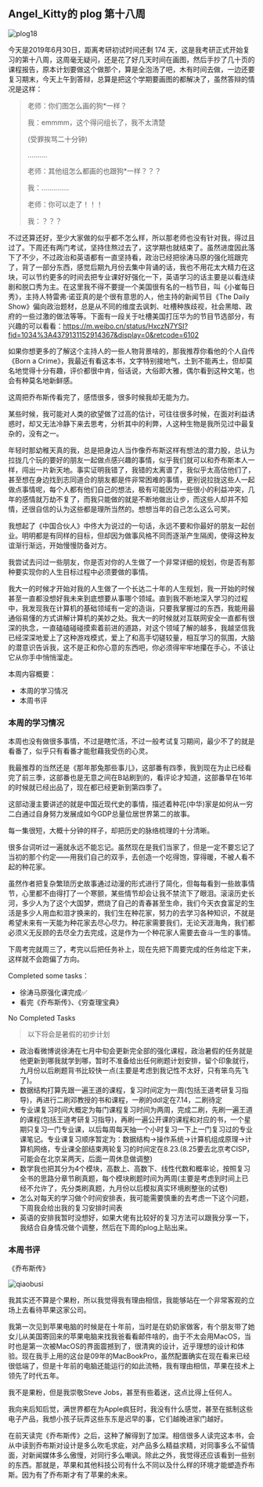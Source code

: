 ## Angel_Kitty的 plog 第十八周

![plog18](./page.jpg)

今天是2019年6月30日，距离考研初试时间还剩 174 天，这是我考研正式开始复习的第十八周，这周毫无疑问，还是花了好几天时间在画图，然后手抄了几十页的课程报告，原本计划要做这个做那个，算是全泡汤了吧，木有时间去做，一边还要复习期末，今天上午到答辩，总算是把这个学期要画图的都解决了，虽然答辩的情况是这样：

> 老师：你们图怎么画的狗*一样？
>
> 我：emmmm，这个得问组长了，我不太清楚
>
> (受罪挨骂二十分钟)
>
> ..........
>
> 老师：其他组怎么都画的也跟狗*一样？？？
>
> 我：..............
>
> 老师：你可以走了！！！
>
> 我：？？？

不过还算还好，至少大家做的似乎都不怎么样，所以那老师也没有针对我，得过且过了。下周还有两门考试，坚持住熬过去了，这学期也就结束了。虽然进度因此落下了不少，不过政治和英语都有一直坚持看，政治已经把徐涛马原的强化班跟完了，背了一部分东西，感觉后期九月份去集中背诵的话，我也不用花太大精力在这块，可以节约更多的时间去把专业课好好强化一下，英语学习的话主要是以看连续剧和脱口秀为主。在这里我不得不要提一个美国很有名的一档节目，叫《小崔每日秀》，主持人特雷弗·诺亚真的是个很有意思的人，他主持的新闻节目《The Daily Show》偏向政治题材，总是从不同的维度去讽刺、吐槽种族歧视，社会黑暗、政府的一些过激的做法等等。下面有一段关于吐槽美国打压华为的节目节选部分，有兴趣的可以看看：https://m.weibo.cn/status/HxczN7YSI?fid=1034%3A4379131152914367&display=0&retcode=6102

如果你想更多的了解这个主持人的一些人物背景啥的，那我推荐你看他的个人自传《Born a Crime》，我最近有看这本书，文字特别接地气，土到不能再土，但却莫名地觉得十分有趣，评价都很中肯，俗话说，大俗即大雅，偶尔看到这种文笔，也会有种莫名地新鲜感。

这周把乔布斯传看完了，感悟很多，很多时候我却无能为力。

某些时候，我可能对人类的欲望做了过高的估计，可往往很多时候，在面对利益诱惑时，却又无法冷静下来去思考，分析其中的利弊，人这种生物是我所见过中最复杂的，没有之一。

年轻时那幼稚天真的我，总是把身边人当作像乔布斯这样有想法的潜力股，总认为拉拢几个玩的要好的朋友一起做点感兴趣的事情，似乎我们就可以和乔布斯本人一样，闯出一片新天地。事实证明我错了，我错的太离谱了，我似乎太高估他们了，甚至想在身边找到志同道合的朋友都是件非常困难的事情，更别说拉拢这些人一起做点事情呢，每个人都有他们自己的想法，极有可能因为一些很小的利益冲突，几年的感情就万劫不复了，而我只能做的就是不断地做出让步，而这些人却并不知情，还很自信的认为这些都是理所当然的。想想当年的自己怎么这么可笑。

我想起了《中国合伙人》中佟大为说过的一句话，永远不要和你最好的朋友一起创业。明明都是有同样的目标，但却因为做事风格不同而逐渐产生隔阂，使得这种友谊渐行渐远，开始慢慢防备对方。

我尝试去问过一些朋友，你是否对你的人生做了一个非常详细的规划，你是否有那种要实现你的人生目标过程中必须要做的事情。

我大一的时候才开始对我的人生做了一个长达二十年的人生规划，我一开始的时候甚至一直都没想好我未来到底想要从事哪个领域。直到我不断地深入学习的过程中，我发现我在计算机的基础领域有一定的造诣，只要我掌握过的东西，我能用最通俗易懂的方式讲解计算机的美妙之处。我大一的时候就对互联网安全一直都有很深的执念，一直磕磕碰碰摸索着前进的道路，对这个领域了解的越多，我越坚信我已经深深地爱上了这种游戏模式，爱上了和高手切磋较量，相互学习的氛围，大脑的潜意识告诉我，这不是正和你心意的东西吧，你必须得牢牢地攥在手心，不该让它从你手中悄悄溜走。

本周内容概要：

- 本周的学习情况
- 本周书评

### 本周的学习情况

本周也没有做很多事情，不过是瞎忙活，不过一般考试复习期间，最少不了的就是看番了，似乎只有看番才能慰藉我受伤的心灵。

我最推荐的当然还是《那年那兔那些事儿》，这部番有四季，我到现在为止已经看完了前三季，这部番也是无意之间在B站刷到的，看评论才知道，这部番早在16年的时候就已经出品了，现在都已经更新到第四季了。

这部动漫主要讲述的就是中国近现代史的事情，描述着种花(中华)家是如何从一穷二白通过自身努力发展成如今GDP总量位居世界第二的故事。

每一集很短，大概十分钟的样子，却把历史的脉络梳理的十分清晰。

很多台词听过一遍就永远不能忘记。虽然现在是我们当家了，但是一定不要忘记了当初的那个约定——用我们自己的双手，去创造一个吃得饱，穿得暖，不被人看不起的种花家。

虽然作者把复杂繁琐历史故事通过动漫的形式进行了简化，但每每看到一些故事情节，心里都不由得打了一个寒颤，某些情节却会让我不禁流下了眼泪。滚滚历史长河，多少人为了这个大国梦，燃烧了自己的青春甚至生命，我们今天衣食富足的生活是多少人用血和泪才换来的，我们生在种花家，努力的去学习各种知识，不就是希望未来有一天能为种花家去尽心尽力。种花家需要我们，无论天涯海角，我们都必须义无反顾的去尽全力去完成，这是作为一个种花家人需要去奋斗一生的事情。

下周考完就周三了，考完以后把任务补上，现在先把下周要完成的任务给定下来，这样就不会跑偏了方向。

Completed some tasks：

- 徐涛马原强化课完成✅
- 看完《乔布斯传》、《穷查理宝典》

No Completed Tasks

> 以下将会是暑假的初步计划

- 政治看微博说徐涛在七月中旬会更新完全部的强化课程，政治暑假的任务就是他更新到哪我就学到哪，暂时不准备给出任何刷题计划安排，留个印象就行，九月份以后刷题背书比较快一点(主要是考虑到我记性不太好，只有笨鸟先飞了)。
- 数据结构打算先跟一遍王道的课程，复习时间定为一周(包括王道考研复习指导)，再进行二刷邓教授的书和课程，一刷的ddl定在7.14，二刷待定
- 专业课复习时间大概定为每门课程复习时间为两周，完成二刷，先刷一遍王道的课程(包括王道考研复习指导)，再刷一遍公开课的课程和对应的书，一个星期只复习一门专业课，以后每周每天抽一个小时复习一下上一门复习过的专业课笔记。专业课复习顺序暂定为：数据结构->操作系统->计算机组成原理->计算机网络，专业课全部结束两轮复习的时间定在8.23.(8.25要去北京考CISP，可能会在北京呆两天，后面一周休息做调整)
- 数学我也把其分为4个模块，高数上、高数下、线性代数和概率论，按照复习全书的思路分章节刷真题，每个模块刷题时间为两周(主要是考虑到时间上已经不允许了，先分类刷真题，九月份以后模拟真实环境刷整张的试卷)
- 怎么对每天的学习做个时间安排表，我可能需要慎重的去考虑一下这个问题，下周我会给出我的复习安排时间表
- 英语的安排我暂时没想好，如果大佬有比较好的复习方法可以跟我分享一下，我结合自身情况做个调整，然后在下周的plog上贴出来。

### 本周书评

《乔布斯传》

![qiaobusi](./qiaobusi.jpg)

我其实还不算是个果粉，所以我觉得我有理由相信，我能够站在一个非常客观的立场上去看待苹果这家公司。

我第一次见到苹果电脑的时候是在十年前，当时是在奶奶家做客，有个朋友带了她女儿从美国寄回来的苹果电脑来找我爸看看邮件啥的，由于不太会用MacOS，当时也是第一次被MacOS的界面震撼到了，很清爽的设计，近乎理想的设计和体验。现在我手上用的这台是09年的MacBookPro，虽然配置确实在现在看来已经很低端了，但是十年前的电脑还能运行的如此流畅，我有理由相信，苹果在技术上领先了时代五年。

我不是果粉，但是我崇敬Steve Jobs，甚至有些着迷，这点比得上任何人。

我向来后知后觉，满世界都在为Apple疯狂时，我没有什么感觉，甚至在抵制这些电子产品，我想小孩子玩弄这些东东是迟早的事，它们越晚进家门越好。

在前天读完《乔布斯传》之后，这种了解得到了加深。相信很多人读完这本书，会从中读到乔布斯对设计是多么吹毛求疵，对产品多么精益求精，对同事多么不留情面，对新闻媒体多么傲慢，对同行多么嘲讽。除此之外，我觉得还应该看到一些别的东西。那就是，苹果和其他科技公司有什么不同以及什么样的环境才能塑造乔布斯。因为有了乔布斯才有了苹果的未来。



